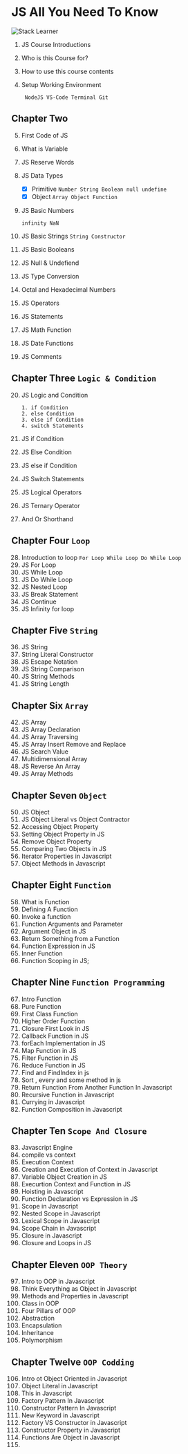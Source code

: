 # JS All You Need To Know

![**_Stack Learner_**](https://yt3.ggpht.com/_laaRTCwOZ6hxLgPmjN8HnzzIlhWqyiwbD2kuofkSLx51FImoP0esGJVxyZm7oZ46Yby9MVz7g=s176-c-k-c0x00ffffff-no-rj)

1. JS Course Introductions
2. Who is this Course for?
3. How to use this course contents
4. Setup Working Environment

   ```
    NodeJS VS-Code Terminal Git
   ```

## Chapter Two

5. First Code of JS
6. What is Variable
7. JS Reserve Words
8. JS Data Types
   - [x] Primitive `Number String Boolean null undefine`
   - [x] Object `Array Object Function`
9. JS Basic Numbers

   ```
   infinity NaN
   ```

10. JS Basic Strings
    `String Constructor`

11. JS Basic Booleans
12. JS Null & Undefiend
13. JS Type Conversion
14. Octal and Hexadecimal Numbers
15. JS Operators
16. JS Statements
17. JS Math Function
18. JS Date Functions
19. JS Comments

## Chapter Three `Logic & Condition`

20. JS Logic and Condition

    ```
    1. if Condition
    2. else Condition
    3. else if Condition
    4. switch Statements

    ```

21. JS if Condition
22. JS Else Condition
23. JS else if Condition
24. JS Switch Statements
25. JS Logical Operators
26. JS Ternary Operator
27. And Or Shorthand

## Chapter Four `Loop`

28. Introduction to loop
    `For Loop While Loop Do While Loop`
29. JS For Loop
30. JS While Loop
31. JS Do While Loop
32. JS Nested Loop
33. JS Break Statement
34. JS Continue
35. JS Infinity for loop

## Chapter Five `String`

36. JS String
37. String Literal Constructor
38. JS Escape Notation
39. JS String Comparison
40. JS String Methods
41. JS String Length

## Chapter Six `Array`

42. JS Array
43. JS Array Declaration
44. JS Array Traversing
45. JS Array Insert Remove and Replace
46. JS Search Value
47. Multidimensional Array
48. JS Reverse An Array
49. JS Array Methods

## Chapter Seven `Object`

50. JS Object
51. JS Object Literal vs Object Contractor
52. Accessing Object Property
53. Setting Object Property in JS
54. Remove Object Property
55. Comparing Two Objects in JS
56. Iterator Properties in Javascript
57. Object Methods in Javascript

## Chapter Eight `Function`

58. What is Function
59. Defining A Function
60. Invoke a function
61. Function Arguments and Parameter
62. Argument Object in JS
63. Return Something from a Function
64. Function Expression in JS
65. Inner Function
66. Function Scoping in JS;

## Chapter Nine `Function Programming`

67. Intro Function
68. Pure Function
69. First Class Function
70. Higher Order Function
71. Closure First Look in JS
72. Callback Function in JS
73. forEach Implementation in JS
74. Map Function in JS
75. Filter Function in JS
76. Reduce Function in JS
77. Find and FindIndex in js
78. Sort , every and some method in js
79. Return Function From Another Function In Javascript
80. Recursive Function in Javascript
81. Currying in Javascript
82. Function Composition in Javascript

## Chapter Ten `Scope And Closure`

83. Javascript Engine
84. compile vs context
85. Execution Context
86. Creation and Execution of Context in Javascript
87. Variable Object Creation in JS
88. Execurtion Context and Function in JS
89. Hoisting in Javascript
90. Function Declaration vs Expression in JS
91. Scope in Javascript
92. Nested Scope in Javascript
93. Lexical Scope in Javascript
94. Scope Chain in Javascript
95. Closure in Javascript
96. Closure and Loops in JS

## Chapter Eleven `OOP Theory`

97. Intro to OOP in Javascript
98. Think Everything as Object in Javascript
99. Methods and Properties in Javascript
100.  Class in OOP
101.  Four Pillars of OOP
102.  Abstraction
103.  Encapsulation
104.  Inheritance
105.  Polymorphism

## Chapter Twelve `OOP Codding`

106. Intro ot Object Oriented in Javascript
107. Object Literal in Javascript
108. This in Javascript
109. Factory Pattern In Javascript
110. Constructor Pattern In Javascript
111. New Keyword in Javascript
112. Factory VS Constructor in Javascript
113. Constructor Property in Javascript
114. Functions Are Object in Javascript
115.
